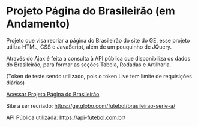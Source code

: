 # Projeto Página do Brasileirão (em Andamento)
 
Projeto que visa recriar a página do Brasileirão do site do GE, esse projeto utiliza HTML, CSS e JavaScript, além de um pouquinho de JQuery. 

Através do Ajax é feita a consulta à API pública que disponibiliza os dados do Brasileirão, para formar as seções Tabela, Rodadas e Artilharia.

(Token de teste sendo utilizado, pois o token Live tem limite de requisições diárias)

<a href="https://kryotsz.github.io/Pagina_Brasileirao/Views">Acessar Projeto Página do Brasileirão</a>

Site a ser recriado: https://ge.globo.com/futebol/brasileirao-serie-a/

API Pública utilizada: https://api-futebol.com.br/

